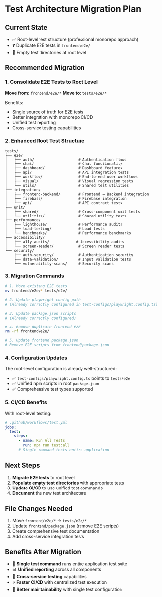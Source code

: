 # Test Architecture Migration Plan

## Current State
- ✅ Root-level test structure (professional monorepo approach)
- ❓ Duplicate E2E tests in `frontend/e2e/` 
- 📂 Empty test directories at root level

## Recommended Migration

### 1. Consolidate E2E Tests to Root Level

**Move from:** `frontend/e2e/*` 
**Move to:** `tests/e2e/*`

Benefits:
- Single source of truth for E2E tests
- Better integration with monorepo CI/CD
- Unified test reporting
- Cross-service testing capabilities

### 2. Enhanced Root Test Structure

```
tests/
├── e2e/
│   ├── auth/                    # Authentication flows
│   ├── chat/                    # Chat functionality 
│   ├── dashboard/               # Dashboard features
│   ├── api/                     # API integration tests
│   ├── workflow/                # End-to-end user workflows
│   ├── visual/                  # Visual regression tests
│   └── utils/                   # Shared test utilities
├── integration/
│   ├── frontend-backend/        # Frontend ↔ Backend integration
│   ├── firebase/                # Firebase integration
│   └── api/                     # API contract tests
├── unit/
│   ├── shared/                  # Cross-component unit tests
│   └── utilities/               # Shared utility tests
├── performance/
│   ├── lighthouse/              # Performance audits
│   ├── load-testing/            # Load tests
│   └── benchmarks/              # Performance benchmarks
├── accessibility/
│   ├── a11y-audits/            # Accessibility audits
│   └── screen-reader/           # Screen reader tests
└── security/
    ├── auth-security/           # Authentication security
    ├── data-validation/         # Input validation tests
    └── vulnerability-scans/     # Security scans
```

### 3. Migration Commands

```bash
# 1. Move existing E2E tests
mv frontend/e2e/* tests/e2e/

# 2. Update playwright config path
# (Already correctly configured in test-configs/playwright.config.ts)

# 3. Update package.json scripts
# (Already correctly configured)

# 4. Remove duplicate frontend E2E
rm -rf frontend/e2e/

# 5. Update frontend package.json
# Remove E2E scripts from frontend/package.json
```

### 4. Configuration Updates

The root-level configuration is already well-structured:
- ✅ `test-configs/playwright.config.ts` points to `tests/e2e`
- ✅ Unified npm scripts in root `package.json`
- ✅ Comprehensive test types supported

### 5. CI/CD Benefits

With root-level testing:
```yaml
# .github/workflows/test.yml
jobs:
  test:
    steps:
      - name: Run All Tests
        run: npm run test:all
      # Single command tests entire application
```

## Next Steps

1. **Migrate E2E tests** to root level
2. **Populate empty test directories** with appropriate tests
3. **Update CI/CD** to use unified test commands
4. **Document** the new test architecture

## File Changes Needed

1. Move `frontend/e2e/*` → `tests/e2e/*`
2. Update `frontend/package.json` (remove E2E scripts)
3. Create comprehensive test documentation
4. Add cross-service integration tests

## Benefits After Migration

- 🎯 **Single test command** runs entire application test suite
- 📊 **Unified reporting** across all components
- 🔄 **Cross-service testing** capabilities
- ⚡ **Faster CI/CD** with centralized test execution
- 📝 **Better maintainability** with single test configuration
